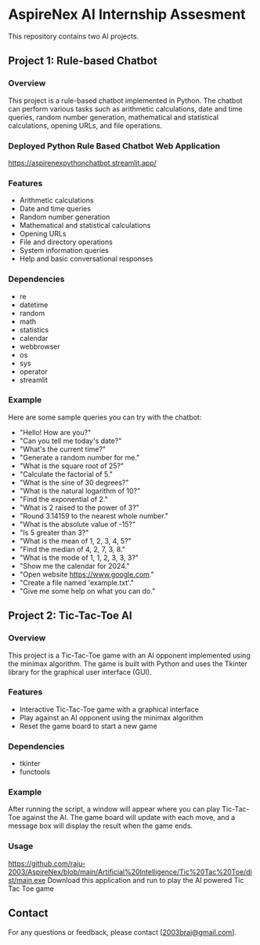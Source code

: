 # AspireNex AI Internship Assesment

This repository contains two AI projects.

## Project 1: Rule-based Chatbot

### Overview
This project is a rule-based chatbot implemented in Python. The chatbot can perform various tasks such as arithmetic calculations, date and time queries, random number generation, mathematical and statistical calculations, opening URLs, and file operations.

### Deployed Python Rule Based Chatbot Web Application
https://aspirenexpythonchatbot.streamlit.app/

### Features
- Arithmetic calculations
- Date and time queries
- Random number generation
- Mathematical and statistical calculations
- Opening URLs
- File and directory operations
- System information queries
- Help and basic conversational responses

### Dependencies
- re
- datetime
- random
- math
- statistics
- calendar
- webbrowser
- os
- sys
- operator
- streamlit

### Example
Here are some sample queries you can try with the chatbot:
- "Hello! How are you?"
- "Can you tell me today's date?"
- "What's the current time?"
- "Generate a random number for me."
- "What is the square root of 25?"
- "Calculate the factorial of 5."
- "What is the sine of 30 degrees?"
- "What is the natural logarithm of 10?"
- "Find the exponential of 2."
- "What is 2 raised to the power of 3?"
- "Round 3.14159 to the nearest whole number."
- "What is the absolute value of -15?"
- "Is 5 greater than 3?"
- "What is the mean of 1, 2, 3, 4, 5?"
- "Find the median of 4, 2, 7, 3, 8."
- "What is the mode of 1, 1, 2, 3, 3, 3?"
- "Show me the calendar for 2024."
- "Open website https://www.google.com."
- "Create a file named 'example.txt'."
- "Give me some help on what you can do."

## Project 2: Tic-Tac-Toe AI

### Overview
This project is a Tic-Tac-Toe game with an AI opponent implemented using the minimax algorithm. The game is built with Python and uses the Tkinter library for the graphical user interface (GUI).

### Features
- Interactive Tic-Tac-Toe game with a graphical interface
- Play against an AI opponent using the minimax algorithm
- Reset the game board to start a new game

### Dependencies
- tkinter
- functools

### Example
After running the script, a window will appear where you can play Tic-Tac-Toe against the AI. The game board will update with each move, and a message box will display the result when the game ends.

### Usage
https://github.com/raju-2003/AspireNex/blob/main/Artificial%20Intelligence/Tic%20Tac%20Toe/dist/main.exe
Download this application and run to play the AI powered Tic Tac Toe game

## Contact
For any questions or feedback, please contact [2003braj@gmail.com].
